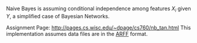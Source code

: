 Naive Bayes is assuming conditional independence among features $X_i$ given $Y$, a simplified case of Bayesian Networks.

Assignment Page: http://pages.cs.wisc.edu/~dpage/cs760/nb_tan.html
This implementation assumes data files are in the [ARFF](http://weka.wikispaces.com/ARFF+%28stable+version%29) format.
